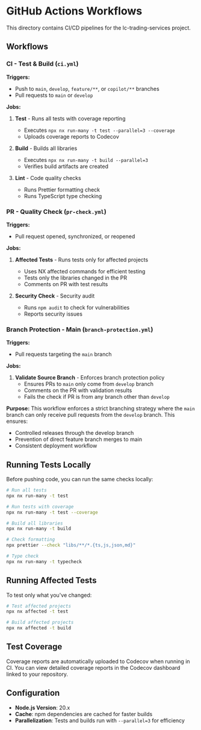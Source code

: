 # GitHub Actions Workflows

This directory contains CI/CD pipelines for the lc-trading-services project.

## Workflows

### CI - Test & Build (`ci.yml`)

**Triggers:**
- Push to `main`, `develop`, `feature/**`, or `copilot/**` branches
- Pull requests to `main` or `develop`

**Jobs:**
1. **Test** - Runs all tests with coverage reporting
   - Executes `npx nx run-many -t test --parallel=3 --coverage`
   - Uploads coverage reports to Codecov
   
2. **Build** - Builds all libraries
   - Executes `npx nx run-many -t build --parallel=3`
   - Verifies build artifacts are created
   
3. **Lint** - Code quality checks
   - Runs Prettier formatting check
   - Runs TypeScript type checking

### PR - Quality Check (`pr-check.yml`)

**Triggers:**
- Pull request opened, synchronized, or reopened

**Jobs:**
1. **Affected Tests** - Runs tests only for affected projects
   - Uses NX affected commands for efficient testing
   - Tests only the libraries changed in the PR
   - Comments on PR with test results

2. **Security Check** - Security audit
   - Runs `npm audit` to check for vulnerabilities
   - Reports security issues

### Branch Protection - Main (`branch-protection.yml`)

**Triggers:**
- Pull requests targeting the `main` branch

**Jobs:**
1. **Validate Source Branch** - Enforces branch protection policy
   - Ensures PRs to `main` only come from `develop` branch
   - Comments on the PR with validation results
   - Fails the check if PR is from any branch other than `develop`

**Purpose:**
This workflow enforces a strict branching strategy where the `main` branch
can only receive pull requests from the `develop` branch. This ensures:
- Controlled releases through the develop branch
- Prevention of direct feature branch merges to main
- Consistent deployment workflow

## Running Tests Locally

Before pushing code, you can run the same checks locally:

```bash
# Run all tests
npx nx run-many -t test

# Run tests with coverage
npx nx run-many -t test --coverage

# Build all libraries
npx nx run-many -t build

# Check formatting
npx prettier --check "libs/**/*.{ts,js,json,md}"

# Type check
npx nx run-many -t typecheck
```

## Running Affected Tests

To test only what you've changed:

```bash
# Test affected projects
npx nx affected -t test

# Build affected projects
npx nx affected -t build
```

## Test Coverage

Coverage reports are automatically uploaded to Codecov when running in CI. You can view detailed coverage reports in the Codecov dashboard linked to your repository.

## Configuration

- **Node.js Version**: 20.x
- **Cache**: npm dependencies are cached for faster builds
- **Parallelization**: Tests and builds run with `--parallel=3` for efficiency
